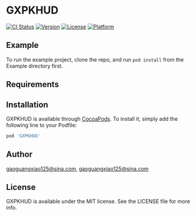 # GXPKHUD

[![CI Status](https://img.shields.io/travis/gaoguangxiao125@sina.com/GXPKHUD.svg?style=flat)](https://travis-ci.org/gaoguangxiao125@sina.com/GXPKHUD)
[![Version](https://img.shields.io/cocoapods/v/GXPKHUD.svg?style=flat)](https://cocoapods.org/pods/GXPKHUD)
[![License](https://img.shields.io/cocoapods/l/GXPKHUD.svg?style=flat)](https://cocoapods.org/pods/GXPKHUD)
[![Platform](https://img.shields.io/cocoapods/p/GXPKHUD.svg?style=flat)](https://cocoapods.org/pods/GXPKHUD)

## Example

To run the example project, clone the repo, and run `pod install` from the Example directory first.

## Requirements

## Installation

GXPKHUD is available through [CocoaPods](https://cocoapods.org). To install
it, simply add the following line to your Podfile:

```ruby
pod 'GXPKHUD'
```

## Author

gaoguangxiao125@sina.com, gaoguangxiao125@sina.com

## License

GXPKHUD is available under the MIT license. See the LICENSE file for more info.
